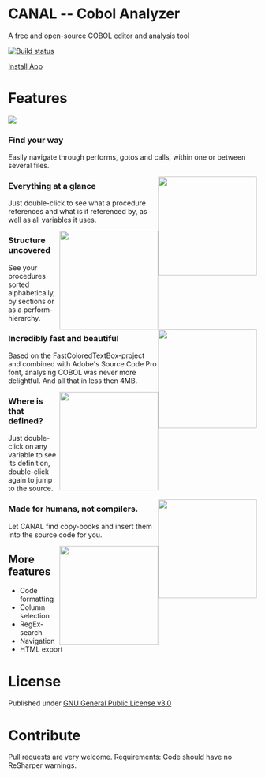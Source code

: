 # CANAL -- Cobol Analyzer
A free and open-source COBOL editor and analysis tool

[![Build status](https://ci.appveyor.com/api/projects/status/b7u8bmdc1dt9e7u4?svg=true)](https://ci.appveyor.com/project/JannikArndt/canal)

<a href="https://github.com/JannikArndt/Canal/raw/master/Publish/setup.exe" class="btn btn-success btn-lg">Install App</a>

# Features

![](http://jannikarndt.github.io/Canal/screenshots/screencast.gif)

### Find your way
Easily navigate through performs, gotos and calls, within one or between several files.

<img src="http://jannikarndt.github.io/Canal/screenshots/navigation.png" width="200" style="float: right;">

### Everything at a glance
Just double-click to see what a procedure references and what is it referenced by, as well as all variables it uses.

<img src="http://jannikarndt.github.io/Canal/screenshots/navigation.png" width="200" style="float: right;">

### Structure uncovered
See your procedures sorted alphabetically, by sections or as a perform-hierarchy.

<img src="http://jannikarndt.github.io/Canal/screenshots/toc.PNG"  width="200" style="float: right;">

### Incredibly fast and beautiful
Based on the FastColoredTextBox-project and combined with Adobe's Source Code Pro font, analysing COBOL was never more delightful. And all that in less then 4MB.

<img src="http://jannikarndt.github.io/Canal/screenshots/code.png"  width="200" style="float: right;">

### Where is that defined?
Just double-click on any variable to see its definition, double-click again to jump to the source.

<img src="http://jannikarndt.github.io/Canal/screenshots/variables.PNG"  width="200" style="float: right;">

### Made for humans, not compilers.
Let CANAL find copy-books and insert them into the source code for you.

<img src="http://jannikarndt.github.io/Canal/screenshots/copybooks.png"  width="200" style="float: right;">

## More features
- Code formatting
- Column selection
- RegEx-search
- Navigation
- HTML export

# License
Published under [GNU General Public License v3.0](https://www.gnu.org/licenses/gpl-3.0.html)

# Contribute
Pull requests are very welcome. Requirements: Code should have no ReSharper warnings.

